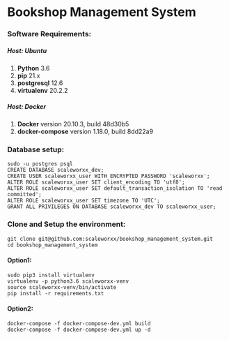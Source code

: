 # Bookshop Management System

### Software Requirements:
##### Host: Ubuntu
1. **Python** 3.6
2. **pip** 21.x
3. **postgresql** 12.6
4. **virtualenv** 20.2.2

##### Host: Docker
1. **Docker** version 20.10.3, build 48d30b5
2. **docker-compose** version 1.18.0, build 8dd22a9


### Database setup:
```
sudo -u postgres psql
CREATE DATABASE scaleworxx_dev;
CREATE USER scaleworxx_user WITH ENCRYPTED PASSWORD 'scaleworxx';
ALTER ROLE scaleworxx_user SET client_encoding TO 'utf8';
ALTER ROLE scaleworxx_user SET default_transaction_isolation TO 'read committed';
ALTER ROLE scaleworxx_user SET timezone TO 'UTC';
GRANT ALL PRIVILEGES ON DATABASE scaleworxx_dev TO scaleworxx_user;
```


### Clone and Setup the environment:
```
git clone git@github.com:scaleworxx/bookshop_management_system.git
cd bookshop_management_system
```

#### Option1:

```
sudo pip3 install virtualenv
virtualenv -p python3.6 scaleworxx-venv
source scaleworxx-venv/bin/activate
pip install -r requirements.txt
```

#### Option2:

```
docker-compose -f docker-compose-dev.yml build
docker-compose -f docker-compose-dev.yml up -d
```